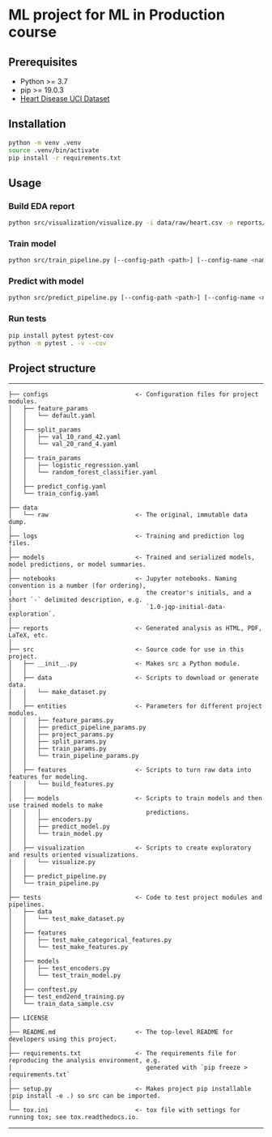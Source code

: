 # ML project for ML in Production course

## Prerequisites

* Python >= 3.7
* pip >= 19.0.3
* [Heart Disease UCI Dataset](https://www.kaggle.com/ronitf/heart-disease-uci)

## Installation

```bash
python -m venv .venv
source .venv/bin/activate
pip install -r requirements.txt
```

## Usage

### Build EDA report

```bash
python src/visualization/visualize.py -i data/raw/heart.csv -o reports/heart
```

### Train model

```bash
python src/train_pipeline.py [--config-path <path>] [--config-name <name>]
```

### Predict with model

```bash
python src/predict_pipeline.py [--config-path <path>] [--config-name <name>]
```

### Run tests

```bash
pip install pytest pytest-cov
python -m pytest . -v --cov
```

## Project structure
------------

    ├── configs                        <- Configuration files for project modules.
    │   ├── feature_params
    │   │   └── default.yaml
    │   │
    │   ├── split_params
    │   │   ├── val_10_rand_42.yaml
    │   │   └── val_20_rand_4.yaml
    │   │
    │   ├── train_params
    │   │   ├── logistic_regression.yaml
    │   │   └── random_forest_classifier.yaml
    │   │
    │   ├── predict_config.yaml
    │   └── train_config.yaml
    │
    ├── data
    │   └── raw                        <- The original, immutable data dump.
    │
    ├── logs                           <- Training and prediction log files.
    │
    ├── models                         <- Trained and serialized models, model predictions, or model summaries.
    │
    ├── notebooks                      <- Jupyter notebooks. Naming convention is a number (for ordering),
    │                                     the creator's initials, and a short `-` delimited description, e.g.
    │                                     `1.0-jqp-initial-data-exploration`.
    │
    ├── reports                        <- Generated analysis as HTML, PDF, LaTeX, etc.
    │
    ├── src                            <- Source code for use in this project.
    │   ├── __init__.py                <- Makes src a Python module.
    │   │
    │   ├── data                       <- Scripts to download or generate data.
    │   │   └── make_dataset.py
    │   │
    │   ├── entities                   <- Parameters for different project modules.
    │   │   ├── feature_params.py
    │   │   ├── predict_pipeline_params.py
    │   │   ├── project_params.py
    │   │   ├── split_params.py
    │   │   ├── train_params.py
    │   │   └── train_pipeline_params.py    
    │   │
    │   ├── features                   <- Scripts to turn raw data into features for modeling.
    │   │   └── build_features.py
    │   │
    │   ├── models                     <- Scripts to train models and then use trained models to make
    │   │   │                             predictions.
    │   │   ├── encoders.py
    │   │   ├── predict_model.py
    │   │   └── train_model.py
    │   │
    │   ├── visualization              <- Scripts to create exploratory and results oriented visualizations.
    │   │   └── visualize.py
    │   │
    │   ├── predict_pipeline.py
    │   └── train_pipeline.py
    │
    ├── tests                          <- Code to test project modules and pipelines.
    │   ├── data
    │   │   └── test_make_dataset.py
    │   │
    │   ├── features
    │   │   ├── test_make_categorical_features.py
    │   │   └── test_make_features.py
    │   │
    │   ├── models
    │   │   ├── test_encoders.py
    │   │   └── test_train_model.py
    │   │
    │   ├── conftest.py
    │   ├── test_end2end_training.py
    │   └── train_data_sample.csv
    │
    ├── LICENSE
    │
    ├── README.md                      <- The top-level README for developers using this project.
    │
    ├── requirements.txt               <- The requirements file for reproducing the analysis environment, e.g.
    │                                     generated with `pip freeze > requirements.txt`
    │
    ├── setup.py                       <- Makes project pip installable (pip install -e .) so src can be imported.
    │
    └── tox.ini                        <- tox file with settings for running tox; see tox.readthedocs.io.


------------
